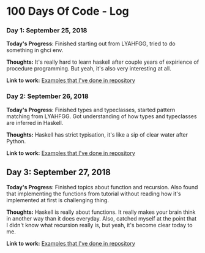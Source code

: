# 100 Days Of Code - Log

### Day 1: September 25, 2018

**Today's Progress**: Finished starting out from LYAHFGG, tried to do something in ghci env.

**Thoughts:** It's really hard to learn haskell after couple years of expirience of procedure programming. 
But yeah, it's also very interesting at all.

**Link to work:** [Examples that I've done in repository](https://github.com/vsmaxim/100-days-of-code)


### Day 2: September 26, 2018

**Today's Progress**: Finished types and typeclasses, started pattern matching from LYAHFGG. Got understanding of how 
types and typeclasses are inferred in Haskell.

**Thoughts:** Haskell has strict typisation, it's like a sip of clear water after Python.

**Link to work:** [Examples that I've done in repository](https://github.com/vsmaxim/100-days-of-code)

## Day 3: September 27, 2018

**Today's Progress**: Finished topics about function and recursion. Also found that implementing the functions
from tutorial without reading how it's implemented at first is challenging thing. 

**Thoughts:** Haskell is really about functions. It really makes your brain think in another way than it does everyday.
Also, catched myself at the point that I didn't know what recursion really is, but yeah, it's become clear today to me.

**Link to work:** [Examples that I've done in repository](https://github.com/vsmaxim/100-days-of-code)

